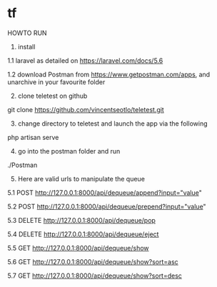 # tf

HOWTO RUN

1. install 

1.1 laravel as detailed on https://laravel.com/docs/5.6

1.2 download Postman from https://www.getpostman.com/apps, and unarchive in your favourite folder

2. clone teletest on github

git clone https://github.com/vincentseotlo/teletest.git

3. change directory to teletest and launch the app via the following

php artisan serve 

4. go into the postman folder and run 

./Postman

5. Here are valid urls to manipulate the queue

5.1 POST 	http://127.0.0.1:8000/api/dequeue/append?input="value"

5.2 POST	http://127.0.0.1:8000/api/dequeue/prepend?input="value"

5.3 DELETE	http://127.0.0.1:8000/api/dequeue/pop

5.4 DELETE	http://127.0.0.1:8000/api/dequeue/eject

5.5 GET	http://127.0.0.1:8000/api/dequeue/show

5.6 GET	http://127.0.0.1:8000/api/dequeue/show?sort=asc

5.7 GET	http://127.0.0.1:8000/api/dequeue/show?sort=desc
